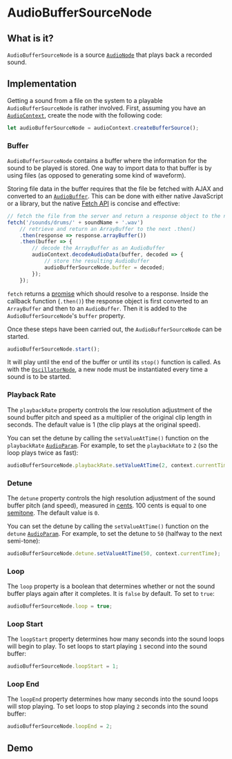 # AudioBufferSourceNode

## What is it?

`AudioBufferSourceNode` is a source [`AudioNode`](audio-node) that plays back a recorded sound.

## Implementation

Getting a sound from a file on the system to a playable `AudioBufferSourceNode` is rather involved.  First, assuming you have an [`AudioContext`](audio-context), create the node with the following code:

```javascript
let audioBufferSourceNode = audioContext.createBufferSource();
```

### Buffer

`AudioBufferSourceNode` contains a buffer where the information for the sound to be played is stored.  One way to import data to that buffer is by using files (as opposed to generating some kind of waveform).

Storing file data in the buffer requires that the file be fetched with AJAX and converted to an [`AudioBuffer`](audio-buffer).  This can be done with either native JavaScript or a library, but the native [Fetch API](https://developer.mozilla.org/en-US/docs/Web/API/Fetch_API) is concise and effective:

```javascript
// fetch the file from the server and return a response object to the next .then()
fetch('/sounds/drums/' + soundName + '.wav')
    // retrieve and return an ArrayBuffer to the next .then()
    .then(response => response.arrayBuffer())
    .then(buffer => {
        // decode the ArrayBuffer as an AudioBuffer
        audioContext.decodeAudioData(buffer, decoded => {
            // store the resulting AudioBuffer
            audioBufferSourceNode.buffer = decoded;
        });
    });
```

`fetch` returns a [promise](https://developer.mozilla.org/en-US/docs/Web/JavaScript/Guide/Using_promises) which should resolve to a response.  Inside the callback function (`.then()`) the response object is first converted to an `ArrayBuffer` and then to an `AudioBuffer`.  Then it is added to the `AudioBufferSourceNode`'s `buffer` property.

Once these steps have been carried out, the `AudioBufferSourceNode` can be started.

```javascript
audioBufferSourceNode.start();
```

It will play until the end of the buffer or until its `stop()` function is called.  As with the [`OscillatorNode`](oscillator-node), a new node must be instantiated every time a sound is to be started.

### Playback Rate

The `playbackRate` property controls the low resolution adjustment of the sound buffer pitch and speed as a multiplier of the original clip length in seconds.  The default value is 1 (the clip plays at the original speed).

You can set the detune by calling the `setValueAtTime()` function on the `playbackRate` [`AudioParam`](./audio-params).  For example, to set the `playbackRate` to `2` (so the loop plays twice as fast):


```javascript
audioBufferSourceNode.playbackRate.setValueAtTime(2, context.currentTime);
```

### Detune

The `detune` property controls the high resolution adjustment of the sound buffer pitch (and speed), measured in [cents][1].  100 cents is equal to one [semitone](https://en.wikipedia.org/wiki/Semitone).  The default value is `0`.

[1]: https://en.wikipedia.org/wiki/Cent_(music)

You can set the detune by calling the `setValueAtTime()` function on the `detune` [`AudioParam`](./audio-params).  For example, to set the detune to `50` (halfway to the next semi-tone):

```javascript
audioBufferSourceNode.detune.setValueAtTime(50, context.currentTime);
```

### Loop

The `loop` property is a boolean that determines whether or not the sound buffer plays again after it completes.  It is `false` by default.  To set to `true`:

```javascript
audioBufferSourceNode.loop = true;
```

### Loop Start

The `loopStart` property determines how many seconds into the sound loops will begin to play.  To set loops to start playing `1` second into the sound buffer:

```javascript
audioBufferSourceNode.loopStart = 1;
```

### Loop End

The `loopEnd` property determines how many seconds into the sound loops will stop playing.  To set loops to stop playing `2` seconds into the sound buffer:

```javascript
audioBufferSourceNode.loopEnd = 2;
```

## Demo

<demo-snippet>
    <template>
        <div>
            <button onclick="playDrums(0)">Hi-hat</button>
            <button onclick="playDrums(1)">Kick</button>
            <button onclick="playDrums(2)">Snare</button>
            <button onclick="stop()">Stop</button>
        </div>
        <div>
            Playback rate: <input type="range" min="-100" max="100" value="0" oninput="changePlaybackRate(value)">
        </div>
        <div>
            Detune: <input type="range" min="-100" max="100" value="0" oninput="changeDetune(value)">
        </div>
        <div>
            <button onclick="toggleLoop()">Toggle Loop</button>
        </div>
        <div>
            Loop start: <input type="range" min="0" max="100" value="0" oninput="changeLoopStart(value)">
        </div>
        <div>
            Loop end: <input type="range" min="0" max="1000" value="0" oninput="changeLoopEnd(value)">
        </div>
        <script>
            const audioBufferSourceNodeContext = new AudioContext()
            const drumKitSoundNames = [
                'hi-hat',
                'kick',
                'snare'
            ];
            const settings = {
                detune: 0,
                loop: false,
                loopStart: 0,
                loopEnd: 100,
                playbackRate: 1
            }
            const drumKitBuffers = [];
            // loop through the sounds we want to import
            for(let soundName of drumKitSoundNames) {
                // fetch them from the file system
                fetch('/sounds/drums/' + soundName + '.wav')
                    // when we get the asynchronous response, convert to an ArrayBuffer
                    .then(response => response.arrayBuffer())
                    .then(buffer => {
                        // decode the ArrayBuffer as an AudioBuffer
                        audioBufferSourceNodeContext.decodeAudioData(buffer, decoded => {
                            // push the resulting sound to an array
                            drumKitBuffers.push(decoded);
                        });
                    });
            }
            let audioBufferSourceNode;
            const playDrums = (index) => {
                // allow the user to play sound
                audioBufferSourceNodeContext.resume();
                if(audioBufferSourceNode) audioBufferSourceNode.stop();
                // create a new AudioBufferSourceNode
                audioBufferSourceNode = audioBufferSourceNodeContext.createBufferSource();
                // set the buffer to the appropriate index
                audioBufferSourceNode.buffer = drumKitBuffers[index];
                // connect the buffer node to the destination
                audioBufferSourceNode.connect(audioBufferSourceNodeContext.destination);
                // set the detune value
                audioBufferSourceNode.detune.setValueAtTime(settings.detune, audioBufferSourceNodeContext.currentTime);
                // set whether or not the node loops
                audioBufferSourceNode.loop = settings.loop;
                // set loop start and end
                audioBufferSourceNode.loopStart = settings.loopStart;
                audioBufferSourceNode.loopEnd = settings.loopEnd;
                // set playback rate
                audioBufferSourceNode.playbackRate.setValueAtTime(settings.playbackRate, audioBufferSourceNodeContext.currentTime);
                // start playing the sound
                audioBufferSourceNode.start();
            }
            const stop = () => {
                if(audioBufferSourceNode) audioBufferSourceNode.stop();
            }
            const changePlaybackRate = (playbackRate) => {
                settings.playbackRate = Math.pow(10, playbackRate / 100);
                audioBufferSourceNode.playbackRate.setValueAtTime(settings.playbackRate, audioBufferSourceNodeContext.currentTime);
            }
            const changeDetune = (detune) => {
                settings.detune = detune;
                audioBufferSourceNode.detune.setValueAtTime(detune, audioBufferSourceNodeContext.currentTime);
            }
            const toggleLoop = () => {
                settings.loop = !settings.loop;
                audioBufferSourceNode.loop = settings.loop;
            }
            const changeLoopStart = (loopStart) => {
                settings.loopStart = loopStart / 1000;
                audioBufferSourceNode.loopStart = loopStart;
            }
            const changeLoopEnd = (loopEnd) => {
                settings.loopEnd = loopEnd / 1000;
                audioBufferSourceNode.loopEnd = loopEnd;
            }
        </script>
    </template>
</demo-snippet>